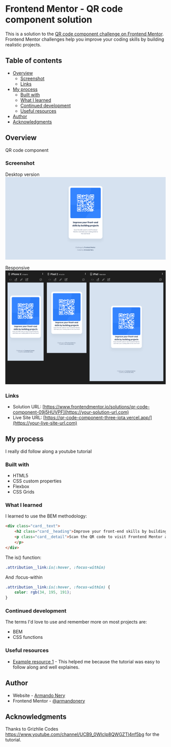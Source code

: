 # Frontend Mentor - QR code component solution

This is a solution to the [QR code component challenge on Frontend Mentor](https://www.frontendmentor.io/challenges/qr-code-component-iux_sIO_H). Frontend Mentor challenges help you improve your coding skills by building realistic projects. 

## Table of contents

- [Overview](#overview)
  - [Screenshot](#screenshot)
  - [Links](#links)
- [My process](#my-process)
  - [Built with](#built-with)
  - [What I learned](#what-i-learned)
  - [Continued development](#continued-development)
  - [Useful resources](#useful-resources)
- [Author](#author)
- [Acknowledgments](#acknowledgments)

## Overview

QR code component

### Screenshot

Desktop version
![](./images/screenshot.png)

Responsive
![](./images/responsive.png)

### Links

- Solution URL: [https://www.frontendmentor.io/solutions/qr-code-component-09j5HUVPF](https://your-solution-url.com)
- Live Site URL: [https://qr-code-component-three-iota.vercel.app/](https://your-live-site-url.com)

## My process
I really did follow along a youtube tutorial 

### Built with

- HTML5
- CSS custom properties
- Flexbox
- CSS Grids

### What I learned

I learned to use the BEM methodology:
```html
<div class="card__text">
    <h2 class="card__heading">Improve your front-end skills by building projects</h2>
    <p class="card__detail">Scan the QR code to visit Frontend Mentor and take your coding skills to the next level
    </p>
</div>
```

The is() function: 
```css
.attribution__link:is(:hover, :focus-within)
```

And :focus-within
```css
.attribution__link:is(:hover, :focus-within) {
    color: rgb(34, 195, 191);
}
```

### Continued development

The terms I'd love to use and remember more on most projects are:
- BEM
- CSS functions 

### Useful resources

- [Example resource 1](https://www.youtube.com/watch?v=kdmeiXWRxcY) - This helped me because the tutorial was easy to follow along and well explaines.

## Author

- Website - [Armando Nery](https://armandonery.vercel.app/)
- Frontend Mentor - [@armandonery](https://www.frontendmentor.io/profile/armandonery)

## Acknowledgments

Thanks to Grizhlie Codes https://www.youtube.com/channel/UCB9_0WlcIp8QWGZTl4nf5bg for the tutorial.